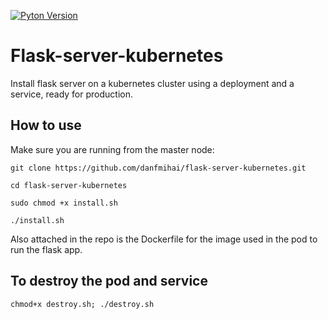 [![Pyton Version](https://img.shields.io/badge/pyton-3.8-brightgreen)](https://www.python.org/downloads/release/python-3812/)
# Flask-server-kubernetes
Install flask server on a kubernetes cluster using a deployment and a service, ready for production.

## How to use
Make sure you are running from the master node:

`git clone https://github.com/danfmihai/flask-server-kubernetes.git`

`cd flask-server-kubernetes`

`sudo chmod +x install.sh`

`./install.sh`

Also attached in the repo is the Dockerfile for the image used in the pod to run the flask app.

## To destroy the pod and service


`chmod+x destroy.sh; ./destroy.sh`